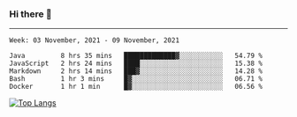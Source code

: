 ### Hi there 👋
---
<!--START_SECTION:waka-->
```text
Week: 03 November, 2021 - 09 November, 2021

Java         8 hrs 35 mins   █████████████▓░░░░░░░░░░░   54.79 % 
JavaScript   2 hrs 24 mins   ████░░░░░░░░░░░░░░░░░░░░░   15.38 % 
Markdown     2 hrs 14 mins   ███▓░░░░░░░░░░░░░░░░░░░░░   14.28 % 
Bash         1 hr 3 mins     █▓░░░░░░░░░░░░░░░░░░░░░░░   06.71 % 
Docker       1 hr 1 min      █▓░░░░░░░░░░░░░░░░░░░░░░░   06.56 % 
```
<!--END_SECTION:waka-->

[![Top Langs](https://github-readme-stats.vercel.app/api/top-langs/?username=HyunAh-iia&layout=compact)](https://github.com/anuraghazra/github-readme-stats)
<!--
**HyunAh-iia/HyunAh-iia** is a ✨ _special_ ✨ repository because its `README.md` (this file) appears on your GitHub profile.

Here are some ideas to get you started:

- 🔭 I’m currently working on ...
- 🌱 I’m currently learning ...
- 👯 I’m looking to collaborate on ...
- 🤔 I’m looking for help with ...
- 💬 Ask me about ...
- 📫 How to reach me: ...
- 😄 Pronouns: ...
- ⚡ Fun fact: ...
-->
